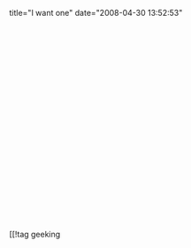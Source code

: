title="I want one"
date="2008-04-30 13:52:53"
<div align="center"><object width="425" height="355"><param name="movie" value="http://www.youtube.com/v/_hnOCUkbix0&hl=en"></param><param name="wmode" value="transparent"></param><embed src="http://www.youtube.com/v/_hnOCUkbix0&hl=en" type="application/x-shockwave-flash" wmode="transparent" width="425" height="355"></embed></object></div>

[[!tag  geeking

